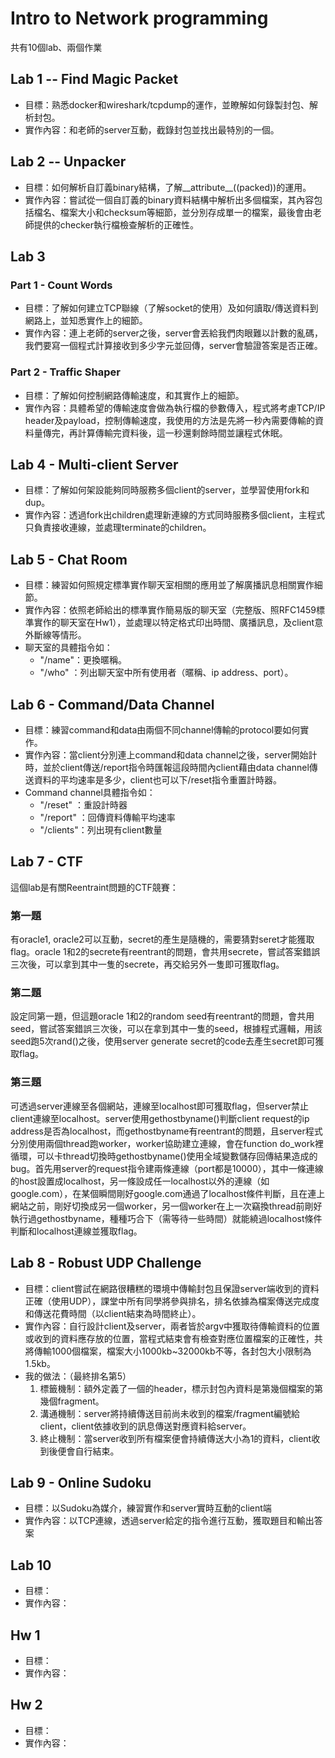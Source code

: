 # Intro to Network programming
共有10個lab、兩個作業
## Lab 1 -- Find Magic Packet
- 目標：熟悉docker和wireshark/tcpdump的運作，並瞭解如何錄製封包、解析封包。
- 實作內容：和老師的server互動，截錄封包並找出最特別的一個。

## Lab 2 -- Unpacker
- 目標：如何解析自訂義binary結構，了解__attribute__((packed))的運用。
- 實作內容：嘗試從一個自訂義的binary資料結構中解析出多個檔案，其內容包括檔名、檔案大小和checksum等細節，並分別存成單一的檔案，最後會由老師提供的checker執行檔檢查解析的正確性。

## Lab 3
### Part 1 - Count Words
- 目標：了解如何建立TCP聯線（了解socket的使用）及如何讀取/傳送資料到網路上，並知悉實作上的細節。
- 實作內容：連上老師的server之後，server會丟給我們肉眼難以計數的亂碼，我們要寫一個程式計算接收到多少字元並回傳，server會驗證答案是否正確。
### Part 2 - Traffic Shaper
- 目標：了解如何控制網路傳輸速度，和其實作上的細節。
- 實作內容：具體希望的傳輸速度會做為執行檔的參數傳入，程式將考慮TCP/IP header及payload，控制傳輸速度，我使用的方法是先將一秒內需要傳輸的資料量傳完，再計算傳輸完資料後，這一秒還剩餘時間並讓程式休眠。

## Lab 4 - Multi-client Server
- 目標：了解如何架設能夠同時服務多個client的server，並學習使用fork和dup。
- 實作內容：透過fork出children處理新連線的方式同時服務多個client，主程式只負責接收連線，並處理terminate的children。

## Lab 5 - Chat Room
- 目標：練習如何照規定標準實作聊天室相關的應用並了解廣播訊息相關實作細節。
- 實作內容：依照老師給出的標準實作簡易版的聊天室（完整版、照RFC1459標準實作的聊天室在Hw1），並處理以特定格式印出時間、廣播訊息，及client意外斷線等情形。
- 聊天室的具體指令如：
    - "/name"：更換暱稱。
    - "/who" ：列出聊天室中所有使用者（暱稱、ip address、port）。

## Lab 6 - Command/Data Channel
- 目標：練習command和data由兩個不同channel傳輸的protocol要如何實作。
- 實作內容：當client分別連上command和data channel之後，server開始計時，並於client傳送/report指令時匯報這段時間內client藉由data channel傳送資料的平均速率是多少，client也可以下/reset指令重置計時器。
- Command channel具體指令如：
    - "/reset"  ：重設計時器
    - "/report" ：回傳資料傳輸平均速率
    - "/clients"：列出現有client數量

## Lab 7 - CTF
這個lab是有關Reentraint問題的CTF競賽：
### 第一題 
有oracle1, oracle2可以互動，secret的產生是隨機的，需要猜對seret才能獲取flag。oracle 1和2的secrete有reentrant的問題，會共用secrete，嘗試答案錯誤三次後，可以拿到其中一隻的secrete，再交給另外一隻即可獲取flag。
### 第二題
設定同第一題，但這題oracle 1和2的random seed有reentrant的問題，會共用seed，嘗試答案錯誤三次後，可以在拿到其中一隻的seed，根據程式邏輯，用該seed跑5次rand()之後，使用server generate secret的code去產生secret即可獲取flag。
### 第三題
可透過server連線至各個網站，連線至localhost即可獲取flag，但server禁止client連線至localhost。server使用gethostbyname()判斷client request的ip address是否為localhost，而gethostbyname有reentrant的問題，且server程式分別使用兩個thread跑worker，worker協助建立連線，會在function do_work裡循環，可以卡thread切換時gethostbyname()使用全域變數儲存回傳結果造成的bug。首先用server的request指令建兩條連線（port都是10000），其中一條連線的host設置成localhost，另一條設成任一localhost以外的連線（如google.com），在某個瞬間剛好google.com通過了localhost條件判斷，且在連上網站之前，剛好切換成另一個worker，另一個worker在上一次竊換thread前剛好執行過gethostbyname，種種巧合下（需等待一些時間）就能繞過localhost條件判斷和localhost連線並獲取flag。

## Lab 8 - Robust UDP Challenge
- 目標：client嘗試在網路很糟糕的環境中傳輸封包且保證server端收到的資料正確（使用UDP），課堂中所有同學將參與排名，排名依據為檔案傳送完成度和傳送花費時間（以client結束為時間終止）。
- 實作內容：自行設計client及server，兩者皆於argv中獲取待傳輸資料的位置或收到的資料應存放的位置，當程式結束會有檢查對應位置檔案的正確性，共將傳輸1000個檔案，檔案大小1000kb~32000kb不等，各封包大小限制為1.5kb。
- 我的做法：（最終排名第5）
    1. 標籤機制：額外定義了一個的header，標示封包內資料是第幾個檔案的第幾個fragment。
    2. 溝通機制：server將持續傳送目前尚未收到的檔案/fragment編號給client，client依據收到的訊息傳送對應資料給server。
    3. 終止機制：當server收到所有檔案便會持續傳送大小為1的資料，client收到後便會自行結束。

## Lab 9 - Online Sudoku
- 目標：以Sudoku為媒介，練習實作和server實時互動的client端
- 實作內容：以TCP連線，透過server給定的指令進行互動，獲取題目和輸出答案

## Lab 10
- 目標：
- 實作內容：

## Hw 1
- 目標：
- 實作內容：

## Hw 2
- 目標：
- 實作內容：
